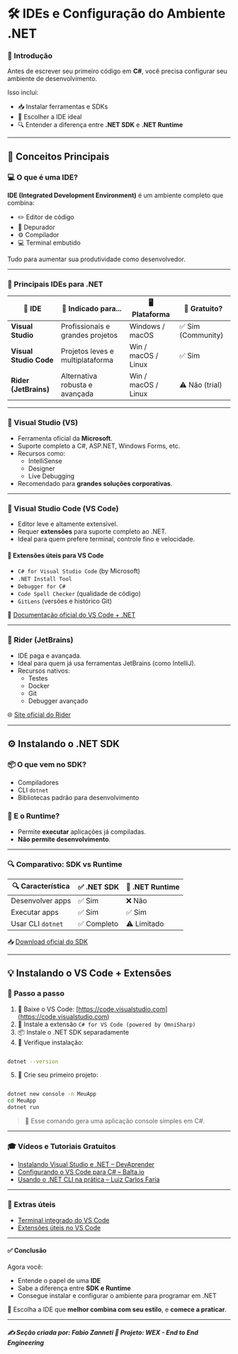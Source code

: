 # 🛠️ IDEs e Configuração do Ambiente .NET

### 🎯 Introdução

Antes de escrever seu primeiro código em **C#**, você precisa configurar seu ambiente de desenvolvimento.

Isso inclui:

- 📥 Instalar ferramentas e SDKs
- 🧠 Escolher a IDE ideal
- 🔍 Entender a diferença entre **.NET SDK** e **.NET Runtime**

---

## 🧠 Conceitos Principais

### 💻 O que é uma IDE?

**IDE (Integrated Development Environment)** é um ambiente completo que combina:

- ✏️ Editor de código
- 🧪 Depurador
- ⚙️ Compilador
- 💻 Terminal embutido

Tudo para aumentar sua produtividade como desenvolvedor.

---

### 🧰 Principais IDEs para .NET

| 🧩 IDE                | 💼 Indicado para...                | 🖥️ Plataforma       | 💸 Gratuito?        |
|----------------------|------------------------------------|---------------------|---------------------|
| **Visual Studio**     | Profissionais e grandes projetos   | Windows / macOS     | ✅ Sim (Community)  |
| **Visual Studio Code**| Projetos leves e multiplataforma  | Win / macOS / Linux | ✅ Sim              |
| **Rider (JetBrains)** | Alternativa robusta e avançada     | Win / macOS / Linux | ⚠️ Não (trial)      |

---

### 🧪 Visual Studio (VS)

- Ferramenta oficial da **Microsoft**.
- Suporte completo a C#, ASP.NET, Windows Forms, etc.
- Recursos como:
  - IntelliSense
  - Designer
  - Live Debugging
- Recomendado para **grandes soluções corporativas**.

---

### 📝 Visual Studio Code (VS Code)

- Editor leve e altamente extensível.
- Requer **extensões** para suporte completo ao .NET.
- Ideal para quem prefere terminal, controle fino e velocidade.

#### 🔌 Extensões úteis para VS Code

- `C# for Visual Studio Code` (by Microsoft)
- `.NET Install Tool`
- `Debugger for C#`
- `Code Spell Checker` (qualidade de código)
- `GitLens` (versões e histórico Git)

📘 [Documentação oficial do VS Code + .NET](https://learn.microsoft.com/pt-br/dotnet/core/tutorials/with-visual-studio-code)

---

### 💼 Rider (JetBrains)

- IDE paga e avançada.
- Ideal para quem já usa ferramentas JetBrains (como IntelliJ).
- Recursos nativos:
  - Testes
  - Docker
  - Git
  - Debugger avançado

🌐 [Site oficial do Rider](https://www.jetbrains.com/rider/)

---

## ⚙️ Instalando o .NET SDK

### 📦 O que vem no SDK?

- Compiladores
- CLI `dotnet`
- Bibliotecas padrão para desenvolvimento

### 🧩 E o Runtime?

- Permite **executar** aplicações já compiladas.
- **Não permite desenvolvimento**.

---

### 🔍 Comparativo: SDK vs Runtime

| 🔍 Característica     | ✅ .NET SDK      | 🚫 .NET Runtime     |
|----------------------|------------------|---------------------|
| Desenvolver apps     | ✅ Sim           | ❌ Não              |
| Executar apps        | ✅ Sim           | ✅ Sim              |
| Usar CLI `dotnet`    | ✅ Completo      | ⚠️ Limitado         |

📥 [Download oficial do SDK](https://dotnet.microsoft.com/en-us/download)

---

## 💡 Instalando o VS Code + Extensões

### 🧭 Passo a passo

1. 🔽 Baixe o VS Code: [https://code.visualstudio.com](https://code.visualstudio.com)
2. 🧩 Instale a extensão `C# for VS Code (powered by OmniSharp)`
3. 📦 Instale o .NET SDK separadamente
4. 🧪 Verifique instalação:

```bash

dotnet --version

```

5. 🚀 Crie seu primeiro projeto:

```bash

dotnet new console -n MeuApp
cd MeuApp
dotnet run

```

> 📝 Esse comando gera uma aplicação console simples em C#.

---

### 🎓 Vídeos e Tutoriais Gratuitos

- [Instalando Visual Studio e .NET – DevAprender](https://www.youtube.com/watch?v=Wpv3AfU4P_A)
- [Configurando o VS Code para C# – Balta.io](https://www.youtube.com/watch?v=lK4NWT4z4aE)
- [Usando o .NET CLI na prática – Luiz Carlos Faria](https://www.youtube.com/watch?v=TC32f7A0ynE)

---

### 📌 Extras úteis

- [Terminal integrado do VS Code](https://code.visualstudio.com/docs/editor/integrated-terminal)
- [Extensões úteis no VS Code](https://marketplace.visualstudio.com/)

---

#### ✅ Conclusão

Agora você:

* Entende o papel de uma **IDE**
* Sabe a diferença entre **SDK e Runtime**
* Consegue instalar e configurar o ambiente para programar em .NET

🎯 Escolha a IDE que **melhor combina com seu estilo**, e **comece a praticar**.

---

##### ✍️ **Seção criada por:** *Fabio Zanneti* 🎯 Projeto: **WEX - End to End Engineering**
